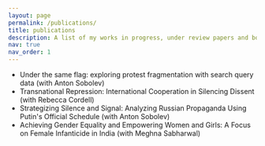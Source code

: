```yaml
---
layout: page
permalink: /publications/
title: publications
description: A list of my works in progress, under review papers and book chapters (papers available on request)
nav: true
nav_order: 1
---
```

<!-- _pages/publications.md -->
<div class="publications">

- Under the same flag: exploring protest fragmentation with search query data (with Anton Sobolev)
- Transnational Repression: International Cooperation in Silencing Dissent (with Rebecca Cordell)
- Strategizing Silence and Signal: Analyzing Russian Propaganda Using Putin's Official Schedule (with Anton Sobolev)
- Achieving Gender Equality and Empowering Women and Girls: A Focus on Female Infanticide in India (with Meghna Sabharwal)


<!-- {% bibliography -f {{ site.scholar.bibliography }} %} -->

</div>
